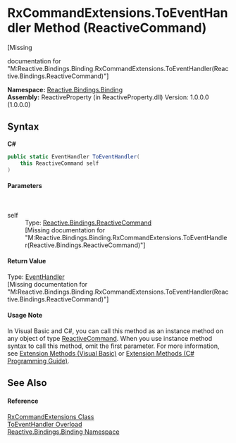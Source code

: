 # RxCommandExtensions.ToEventHandler Method (ReactiveCommand)
 

\[Missing <summary> documentation for "M:Reactive.Bindings.Binding.RxCommandExtensions.ToEventHandler(Reactive.Bindings.ReactiveCommand)"\]

**Namespace:**&nbsp;<a href="bde4b199-b70b-ae37-2b3c-d305baa59602">Reactive.Bindings.Binding</a><br />**Assembly:**&nbsp;ReactiveProperty (in ReactiveProperty.dll) Version: 1.0.0.0 (1.0.0.0)

## Syntax

**C#**<br />
``` C#
public static EventHandler ToEventHandler(
	this ReactiveCommand self
)
```


#### Parameters
&nbsp;<dl><dt>self</dt><dd>Type: <a href="65423103-e289-5b38-37cb-288deb1fcdb1">Reactive.Bindings.ReactiveCommand</a><br />\[Missing <param name="self"/> documentation for "M:Reactive.Bindings.Binding.RxCommandExtensions.ToEventHandler(Reactive.Bindings.ReactiveCommand)"\]</dd></dl>

#### Return Value
Type: <a href="http://msdn2.microsoft.com/en-us/library/xhb70ccc" target="_blank">EventHandler</a><br />\[Missing <returns> documentation for "M:Reactive.Bindings.Binding.RxCommandExtensions.ToEventHandler(Reactive.Bindings.ReactiveCommand)"\]

#### Usage Note
In Visual Basic and C#, you can call this method as an instance method on any object of type <a href="65423103-e289-5b38-37cb-288deb1fcdb1">ReactiveCommand</a>. When you use instance method syntax to call this method, omit the first parameter. For more information, see <a href="http://msdn.microsoft.com/en-us/library/bb384936.aspx">Extension Methods (Visual Basic)</a> or <a href="http://msdn.microsoft.com/en-us/library/bb383977.aspx">Extension Methods (C# Programming Guide)</a>.

## See Also


#### Reference
<a href="c27a4503-f79b-533d-851f-b8292b03aa37">RxCommandExtensions Class</a><br /><a href="bc10a8cf-d20a-5d69-aa12-efe4620ea5be">ToEventHandler Overload</a><br /><a href="bde4b199-b70b-ae37-2b3c-d305baa59602">Reactive.Bindings.Binding Namespace</a><br />